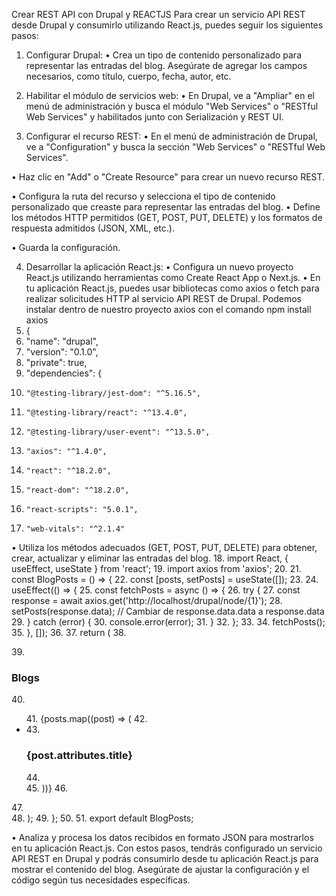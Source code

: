Crear REST API con Drupal y REACTJS
Para crear un servicio API REST desde Drupal y consumirlo utilizando React.js, puedes seguir los siguientes pasos:
1.	Configurar Drupal:
•	Crea un tipo de contenido personalizado para representar las entradas del blog. Asegúrate de agregar los campos necesarios, como título, cuerpo, fecha, autor, etc.
2.	Habilitar el módulo de servicios web:
•	En Drupal, ve a "Ampliar" en el menú de administración y busca el módulo "Web Services" o "RESTful Web Services" y habilitados junto con Serialización y REST UI.
 
3.	Configurar el recurso REST:
•	En el menú de administración de Drupal, ve a "Configuration" y busca la sección "Web Services" o "RESTful Web Services".
 

•	Haz clic en "Add" o "Create Resource" para crear un nuevo recurso REST.
 
•	Configura la ruta del recurso y selecciona el tipo de contenido personalizado que creaste para representar las entradas del blog.
•	Define los métodos HTTP permitidos (GET, POST, PUT, DELETE) y los formatos de respuesta admitidos (JSON, XML, etc.).
 
•	Guarda la configuración.




4.	Desarrollar la aplicación React.js:
•	Configura un nuevo proyecto React.js utilizando herramientas como Create React App o Next.js.
•	En tu aplicación React.js, puedes usar bibliotecas como axios o fetch para realizar solicitudes HTTP al servicio API REST de Drupal.
Podemos instalar dentro de nuestro proyecto axios con el comando npm install axios
5.	{
6.	  "name": "drupal",
7.	  "version": "0.1.0",
8.	  "private": true,
9.	  "dependencies": {
10.	    "@testing-library/jest-dom": "^5.16.5",
11.	    "@testing-library/react": "^13.4.0",
12.	    "@testing-library/user-event": "^13.5.0",
13.	    "axios": "^1.4.0",
14.	    "react": "^18.2.0",
15.	    "react-dom": "^18.2.0",
16.	    "react-scripts": "5.0.1",
17.	    "web-vitals": "^2.1.4"

•	Utiliza los métodos adecuados (GET, POST, PUT, DELETE) para obtener, crear, actualizar y eliminar las entradas del blog.
18.	import React, { useEffect, useState } from 'react';
19.	import axios from 'axios';
20.	
21.	const BlogPosts = () => {
22.	  const [posts, setPosts] = useState([]);
23.	
24.	  useEffect(() => {
25.	    const fetchPosts = async () => {
26.	      try {
27.	        const response = await axios.get('http://localhost/drupal/node/{1}');
28.	        setPosts(response.data); // Cambiar de response.data.data a response.data
29.	      } catch (error) {
30.	        console.error(error);
31.	      }
32.	    };
33.	
34.	    fetchPosts();
35.	  }, []);
36.	
37.	  return (
38.	    <div>
39.	      <h3>Blogs</h3>
40.	      <ul>
41.	        {posts.map((post) => (
42.	          <li key={post.id}>
43.	            <h3>{post.attributes.title}</h3>
44.	          </li>
45.	        ))}
46.	      </ul>
47.	    </div>
48.	  );
49.	};
50.	
51.	export default BlogPosts;

•	Analiza y procesa los datos recibidos en formato JSON para mostrarlos en tu aplicación React.js.
Con estos pasos, tendrás configurado un servicio API REST en Drupal y podrás consumirlo desde tu aplicación React.js para mostrar el contenido del blog. Asegúrate de ajustar la configuración y el código según tus necesidades específicas.



